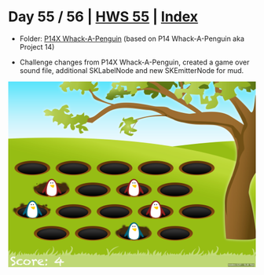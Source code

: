 # Day 55 / 56 | [HWS 55](https://www.hackingwithswift.com/100/55) | [Index](https://github.com/JulesMoorhouse/100DaysOfSwift/blob/master/README.md)

- Folder: [P14X Whack-A-Penguin](https://github.com/JulesMoorhouse/100DaysOfSwift/tree/master/P14X%20WhackAPenguin/WhackAPenguin) (based on P14 Whack-A-Penguin aka Project 14)

- Challenge changes from P14X Whack-A-Penguin, created a game over sound file, additional SKLabelNode and new SKEmitterNode for mud.

<img src="../Images/day55-p14x.png">
